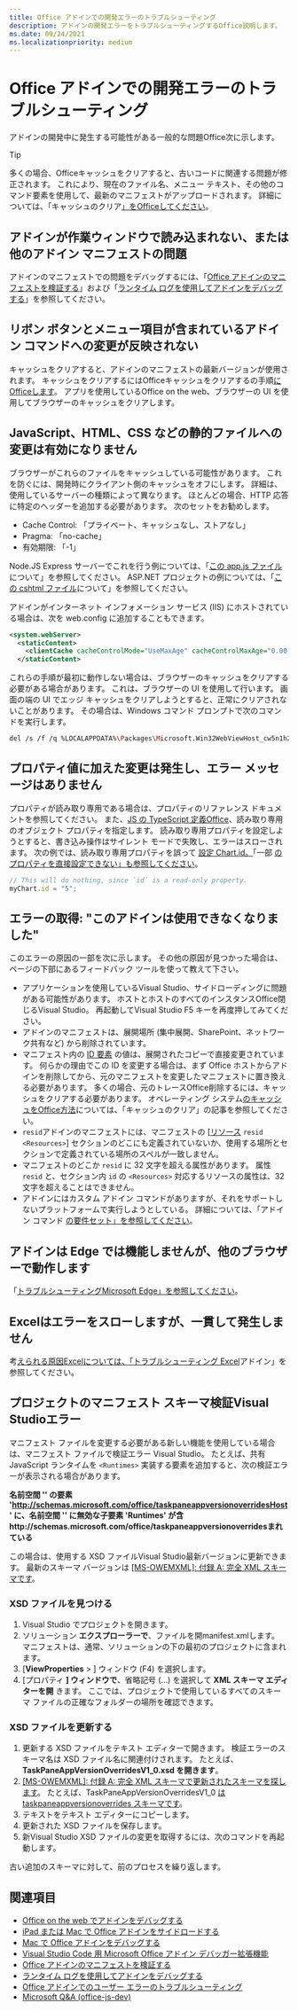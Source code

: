 ```yaml
---
title: Office アドインでの開発エラーのトラブルシューティング
description: アドインの開発エラーをトラブルシューティングするOffice説明します。
ms.date: 09/24/2021
ms.localizationpriority: medium
---
```


# <a name="troubleshoot-development-errors-with-office-add-ins"></a>Office アドインでの開発エラーのトラブルシューティング

アドインの開発中に発生する可能性がある一般的な問題Office次に示します。

> [!TIP]
> 多くの場合、Officeキャッシュをクリアすると、古いコードに関連する問題が修正されます。 これにより、現在のファイル名、メニュー テキスト、その他のコマンド要素を使用して、最新のマニフェストがアップロードされます。 詳細については、「キャッシュのクリア[」をOfficeしてください](clear-cache.md)。

## <a name="add-in-doesnt-load-in-task-pane-or-other-issues-with-the-add-in-manifest"></a>アドインが作業ウィンドウで読み込まれない、または他のアドイン マニフェストの問題

アドインのマニフェストでの問題をデバッグするには、「[Office アドインのマニフェストを検証する](troubleshoot-manifest.md)」および「[ランタイム ログを使用してアドインをデバッグする](runtime-logging.md)」を参照してください。

## <a name="changes-to-add-in-commands-including-ribbon-buttons-and-menu-items-do-not-take-effect"></a>リボン ボタンとメニュー項目が含まれているアドイン コマンドへの変更が反映されない

キャッシュをクリアすると、アドインのマニフェストの最新バージョンが使用されます。 キャッシュをクリアするにはOfficeキャッシュをクリアするの手順[にOfficeします](clear-cache.md)。 アプリを使用しているOffice on the web、ブラウザーの UI を使用してブラウザーのキャッシュをクリアします。

## <a name="changes-to-static-files-such-as-javascript-html-and-css-do-not-take-effect"></a>JavaScript、HTML、CSS などの静的ファイルへの変更は有効になりません

ブラウザーがこれらのファイルをキャッシュしている可能性があります。 これを防ぐには、開発時にクライアント側のキャッシュをオフにします。 詳細は、使用しているサーバーの種類によって異なります。 ほとんどの場合、HTTP 応答に特定のヘッダーを追加する必要があります。 次のセットをお勧めします。

- Cache Control: 「プライベート、キャッシュなし、ストアなし」
- Pragma: 「no-cache」
- 有効期限: 「-1」

Node.JS Express サーバーでこれを行う例については、「[この app.js ファイル](https://github.com/OfficeDev/Office-Add-in-samples/tree/main/Samples/auth/Office-Add-in-NodeJS-SSO/Complete/app.js)について」を参照してください。 ASP.NET プロジェクトの例については、「[この cshtml ファイル](https://github.com/OfficeDev/Office-Add-in-samples/tree/main/Samples/auth/Office-Add-in-ASPNET-SSO/Complete/Office-Add-in-ASPNET-SSO-WebAPI/Views/Shared/_Layout.cshtml)について」を参照してください。

アドインがインターネット インフォメーション サービス (IIS) にホストされている場合は、次を web.config に追加することもできます。

```xml
<system.webServer>
  <staticContent>
    <clientCache cacheControlMode="UseMaxAge" cacheControlMaxAge="0.00:00:00" cacheControlCustom="must-revalidate" />
  </staticContent>
```

これらの手順が最初に動作しない場合は、ブラウザーのキャッシュをクリアする必要がある場合があります。 これは、ブラウザーの UI を使用して行います。 画面の端の UI でエッジ キャッシュをクリアしようとすると、正常にクリアされないことがあります。 その場合は、Windows コマンド プロンプトで次のコマンドを実行します。

```bash
del /s /f /q %LOCALAPPDATA%\Packages\Microsoft.Win32WebViewHost_cw5n1h2txyewy\AC\#!123\INetCache\
```

## <a name="changes-made-to-property-values-dont-happen-and-there-is-no-error-message"></a>プロパティ値に加えた変更は発生し、エラー メッセージはありません

プロパティが読み取り専用である場合は、プロパティのリファレンス ドキュメントを参照してください。 また、[JS の TypeScript 定義Office](../develop/referencing-the-javascript-api-for-office-library-from-its-cdn.md)、読み取り専用のオブジェクト プロパティを指定します。 読み取り専用プロパティを設定しようとすると、書き込み操作はサイレント モードで失敗し、エラーはスローされます。 次の例では、読み取り専用プロパティを誤って [設定 Chart.id。](/javascript/api/excel/excel.chart#excel-excel-chart-id-member)「一部 [のプロパティを直接設定できない」も参照してください](../develop/application-specific-api-model.md#some-properties-cannot-be-set-directly)。

```js
// This will do nothing, since `id` is a read-only property.
myChart.id = "5";
```

## <a name="getting-error-this-add-in-is-no-longer-available"></a>エラーの取得: "このアドインは使用できなくなりました"

このエラーの原因の一部を次に示します。 その他の原因が見つかった場合は、ページの下部にあるフィードバック ツールを使って教えて下さい。

- アプリケーションを使用しているVisual Studio、サイドローディングに問題がある可能性があります。 ホストとホストのすべてのインスタンスOffice閉じるVisual Studio。 再起動してVisual Studio F5 キーを再度押してみてください。
- アドインのマニフェストは、展開場所 (集中展開、SharePoint、ネットワーク共有など) から削除されています。
- マニフェスト内の [ID 要素](../reference/manifest/id.md) の値は、展開されたコピーで直接変更されています。 何らかの理由でこの ID を変更する場合は、まず Office ホストからアドインを削除してから、元のマニフェストを変更したマニフェストに置き換える必要があります。 多くの場合、元のトレースOffice削除するには、キャッシュをクリアする必要があります。 オペレーティング システム[のキャッシュをOffice方法](clear-cache.md)については、「キャッシュのクリア」の記事を参照してください。
- `resid`アドインのマニフェストには、マニフェストの [[リソース](../reference/manifest/resources.md) `resid` `<Resources>`] セクションのどこにも定義されていないか、使用する場所とセクションで定義されている場所のスペルが一致しません。
- マニフェストのどこか `resid` に 32 文字を超える属性があります。 属性 `resid` と、セクション内 `id` の `<Resources>` 対応するリソースの属性は、32 文字を超えることはできません。
- アドインにはカスタム アドイン コマンドがありますが、それをサポートしないプラットフォームで実行しようとしている。 詳細については、「アドイン コマンド [の要件セット」を参照してください](../reference/requirement-sets/add-in-commands-requirement-sets.md)。

## <a name="add-in-doesnt-work-on-edge-but-it-works-on-other-browsers"></a>アドインは Edge では機能しませんが、他のブラウザーで動作します

「[トラブルシューティングMicrosoft Edge」を参照してください](../concepts/browsers-used-by-office-web-add-ins.md#troubleshooting-microsoft-edge-issues)。

## <a name="excel-add-in-throws-errors-but-not-consistently"></a>Excelはエラーをスローしますが、一貫して発生しません

考[えられる原因Excelについては、「トラブルシューティング Excel](../excel/excel-add-ins-troubleshooting.md)アドイン」を参照してください。

## <a name="manifest-schema-validation-errors-in-visual-studio-projects"></a>プロジェクトのマニフェスト スキーマ検証Visual Studioエラー

マニフェスト ファイルを変更する必要がある新しい機能を使用している場合は、マニフェスト ファイルで検証エラー Visual Studio。 たとえば、共有 JavaScript ランタイムを `<Runtimes>` 実装する要素を追加すると、次の検証エラーが表示される場合があります。

**名前空間 '' の要素 'http://schemas.microsoft.com/office/taskpaneappversionoverridesHost' に、名前空間 '' に無効な子要素 'Runtimes' が含http://schemas.microsoft.com/office/taskpaneappversionoverridesまれている**

この場合は、使用する XSD ファイルVisual Studio最新バージョンに更新できます。 最新のスキーマ バージョンは [[MS-OWEMXML]: 付録 A: 完全 XML スキーマです](/openspecs/office_file_formats/ms-owemxml/c6a06390-34b8-4b42-82eb-b28be12494a8)。

### <a name="locate-the-xsd-files"></a>XSD ファイルを見つける

1. Visual Studio でプロジェクトを開きます。
1. ソリューション **エクスプローラーで**、ファイルを開manifest.xmlします。 マニフェストは、通常、ソリューションの下の最初のプロジェクトに含まれます。
1. [**ViewProperties** > ] ウィンドウ (F4) を選択します。
1. [プロパティ **] ウィンドウで**、省略記号 (...) を選択して **XML スキーマ エディターを開** きます。 ここでは、プロジェクトで使用しているすべてのスキーマ ファイルの正確なフォルダーの場所を確認できます。

### <a name="update-the-xsd-files"></a>XSD ファイルを更新する

1. 更新する XSD ファイルをテキスト エディターで開きます。 検証エラーのスキーマ名は XSD ファイル名に関連付けされます。 たとえば、 **TaskPaneAppVersionOverridesV1_0.xsd を開きます**。
1. [ [MS-OWEMXML]: 付録 A: 完全 XML スキーマで更新されたスキーマを探します](/openspecs/office_file_formats/ms-owemxml/c6a06390-34b8-4b42-82eb-b28be12494a8)。 たとえば、TaskPaneAppVersionOverridesV1_0 [は taskpaneappversionoverrides スキーマです](/openspecs/office_file_formats/ms-owemxml/82e93ec5-de22-42a8-86e3-353c8336aa40)。
1. テキストをテキスト エディターにコピーします。
1. 更新された XSD ファイルを保存します。
1. 新Visual Studio XSD ファイルの変更を取得するには、次のコマンドを再起動します。

古い追加のスキーマに対して、前のプロセスを繰り返します。

## <a name="see-also"></a>関連項目

- [Office on the web でアドインをデバッグする](debug-add-ins-in-office-online.md)
- [iPad または Mac で Office アドインをサイドロードする](sideload-an-office-add-in-on-ipad-and-mac.md)  
- [Mac で Office アドインをデバッグする](debug-office-add-ins-on-ipad-and-mac.md)  
- [Visual Studio Code 用 Microsoft Office アドイン デバッガー拡張機能](debug-with-vs-extension.md)
- [Office アドインのマニフェストを検証する](troubleshoot-manifest.md)
- [ランタイム ログを使用してアドインをデバッグする](runtime-logging.md)
- [Office アドインでのユーザー エラーのトラブルシューティング](testing-and-troubleshooting.md)
- [Microsoft Q&A (office-js-dev)](/answers/topics/office-js-dev.html)
